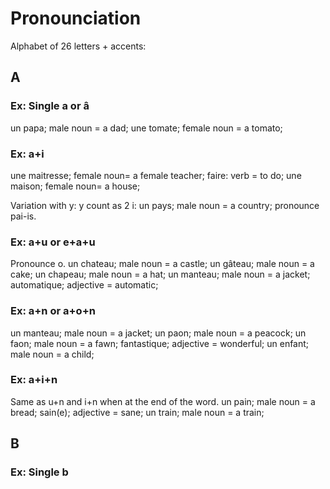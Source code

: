 # Pronounciation

Alphabet of 26 letters + accents:
## A

### Ex: Single a or â
un papa; male noun = a dad;
une tomate; female noun = a tomato;

### Ex: a+i
une maitresse; female noun= a female teacher;
faire: verb = to do;
une maison; female noun= a house;

Variation with y: y count as 2 i:
un pays; male noun = a country;
pronounce pai-is.

### Ex: a+u or e+a+u
Pronounce o.
un chateau; male noun = a castle;
un gâteau; male noun = a cake;
un chapeau; male noun = a hat;
un manteau; male noun = a jacket;
automatique; adjective = automatic;

### Ex: a+n or a+o+n
un manteau; male noun = a jacket;
un paon; male noun = a peacock;
un faon; male noun = a fawn;
fantastique; adjective = wonderful;
un enfant; male noun = a child;

### Ex: a+i+n
Same as u+n and i+n when at the end of the word.
un pain; male noun = a bread;
sain(e); adjective = sane;
un train; male noun = a train;

## B

### Ex: Single b
